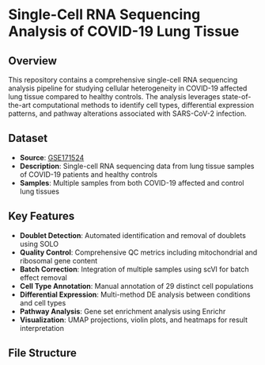 # Single-Cell RNA Sequencing Analysis of COVID-19 Lung Tissue

## Overview
This repository contains a comprehensive single-cell RNA sequencing analysis pipeline for studying cellular heterogeneity in COVID-19 affected lung tissue compared to healthy controls. The analysis leverages state-of-the-art computational methods to identify cell types, differential expression patterns, and pathway alterations associated with SARS-CoV-2 infection.

## Dataset
- **Source**: [GSE171524](https://www.ncbi.nlm.nih.gov/geo/query/acc.cgi?acc=GSE171524)
- **Description**: Single-cell RNA sequencing data from lung tissue samples of COVID-19 patients and healthy controls
- **Samples**: Multiple samples from both COVID-19 affected and control lung tissues

## Key Features
- **Doublet Detection**: Automated identification and removal of doublets using SOLO
- **Quality Control**: Comprehensive QC metrics including mitochondrial and ribosomal gene content
- **Batch Correction**: Integration of multiple samples using scVI for batch effect removal
- **Cell Type Annotation**: Manual annotation of 29 distinct cell populations
- **Differential Expression**: Multi-method DE analysis between conditions and cell types
- **Pathway Analysis**: Gene set enrichment analysis using Enrichr
- **Visualization**: UMAP projections, violin plots, and heatmaps for result interpretation

## File Structure
